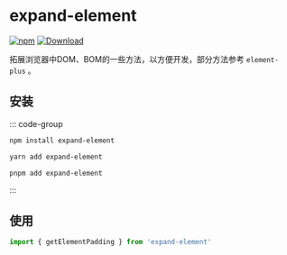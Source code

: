 # expand-element

[![npm](https://img.shields.io/npm/v/expand-element)](https://www.npmjs.com/package/expand-element) [![Download](https://img.shields.io/npm/dm/expand-element)](https://www.npmjs.com/package/expand-element)

拓展浏览器中DOM、BOM的一些方法，以方便开发，部分方法参考 `element-plus` 。

## 安装

::: code-group

```bash [npm]
npm install expand-element
```

```bash [yarn]
yarn add expand-element
```

```bash [pnpm]
pnpm add expand-element
```

:::

## 使用

```js
import { getElementPadding } from 'expand-element'
```
